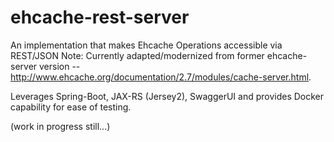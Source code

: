 # ehcache-rest-server

An implementation that makes Ehcache Operations accessible via REST/JSON
Note: Currently adapted/modernized from former ehcache-server version -- http://www.ehcache.org/documentation/2.7/modules/cache-server.html.

Leverages Spring-Boot, JAX-RS (Jersey2), SwaggerUI and provides Docker capability for ease of testing.

(work in progress still...)
